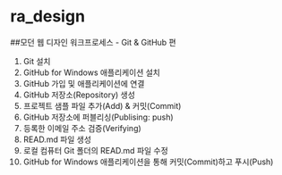 # ra_design

##모던 웹 디자인 워크프로세스 - Git & GitHub 편

1. Git 설치
2. GitHub for Windows 애플리케이션 설치
3. GitHub 가입 및 애플리케이션에 연결
4. GitHub 저장소(Repository) 생성
5. 프로젝트 샘플 파일 추가(Add) & 커밋(Commit)
6. GitHub 저장소에 퍼블리싱(Publising: push)
7. 등록한 이메일 주소 검증(Verifying)
8. READ.md 파일 생성
9. 로컬 컴퓨터 Git 폴더의 READ.md 파일 수정
10. GitHub for Windows 애플리케이션을 통해 커밋(Commit)하고 푸시(Push)
